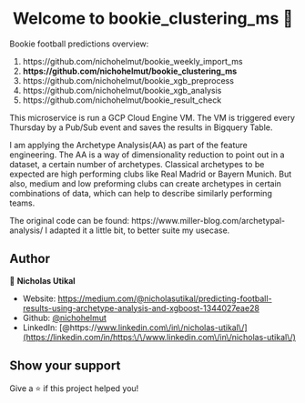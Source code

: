 <h1 align="center">Welcome to bookie_clustering_ms 👋</h1>
<p>
</p>

Bookie football predictions overview:
<ol type="1">
  <li>https://github.com/nichohelmut/bookie_weekly_import_ms</li>
  <li><b>https://github.com/nichohelmut/bookie_clustering_ms</b></li>
  <li>https://github.com/nichohelmut/bookie_xgb_preprocess</li>
  <li>https://github.com/nichohelmut/bookie_xgb_analysis</li>
  <li>https://github.com/nichohelmut/bookie_result_check</li>
</ol>

This microservice is run a GCP Cloud Engine VM. The VM is triggered every Thursday by a Pub/Sub event and saves the results in Bigquery Table.
<p>
</p>
I am applying the Archetype Analysis(AA) as part of the feature engineering.
The AA is a way of dimensionality reduction to point out in a dataset, a certain number of archetypes. 
Classical archetypes to be expected are high performing clubs like Real Madrid or Bayern Munich. 
But also, medium and low preforming clubs can create archetypes in certain combinations of data, which can help to describe similarly performing teams.
<p>
</p>
The original code can be found: https://www.miller-blog.com/archetypal-analysis/
I adapted it a little bit, to better suite my usecase.

## Author

👤 **Nicholas Utikal**

* Website: https://medium.com/@nicholasutikal/predicting-football-results-using-archetype-analysis-and-xgboost-1344027eae28
* Github: [@nichohelmut](https://github.com/nichohelmut)
* LinkedIn: [@https:\/\/www.linkedin.com\/in\/nicholas-utikal\/](https://linkedin.com/in/https:\/\/www.linkedin.com\/in\/nicholas-utikal\/)

## Show your support

Give a ⭐️ if this project helped you!
